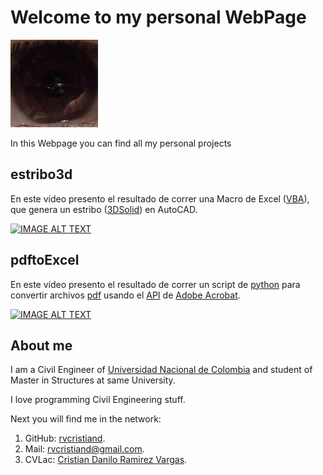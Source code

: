 # Welcome to my personal WebPage

![Me](me.jpg)

In this Webpage you can find all my personal projects

## estribo3d

En este vídeo presento el resultado de correr una Macro de Excel ([VBA](https://en.wikipedia.org/wiki/Visual_Basic_for_Applications)), que genera un estribo ([3DSolid](http://help.autodesk.com/view/ACD/2018/ENU/?guid=GUID-4EC0355F-A91B-4ADA-A346-05CCCD22259B#GUID-4EC0355F-A91B-4ADA-A346-05CCCD22259B)) en AutoCAD.

[![IMAGE ALT TEXT](http://img.youtube.com/vi/jcjDSDG5ffg/0.jpg)](http://www.youtube.com/watch?v=jcjDSDG5ffg "estribo3d")

## pdftoExcel

En este vídeo presento el resultado de correr un script de [python](http://python.org) para convertir archivos [pdf](https://en.wikipedia.org/wiki/PDF/A) usando el [API](https://en.wikipedia.org/wiki/Application_programming_interface) de [Adobe Acrobat](https://www.adobe.com/devnet/acrobat.html).

[![IMAGE ALT TEXT](http://img.youtube.com/vi/Wtsec9EjnCY&t/0.jpg)](http://www.youtube.com/watch?v=Wtsec9EjnCY&t "pdftoExcel")

## About me
I am a Civil Engineer of [Universidad Nacional de Colombia](http://unal.edu.co) and student of Master in Structures at same University.

I love programming Civil Engineering stuff.

Next you will find me in the network:

1. GitHub: [rvcristiand](https://github.com/rvcristiand).
2. Mail: [rvcristiand@gmail.com](mailto:rvcristiand@gmail.com).
3. CVLac: [Cristian Danilo Ramirez Vargas](http://scienti.colciencias.gov.co:8081/cvlac/visualizador/generarCurriculoCv.do?cod_rh=0000122390).
